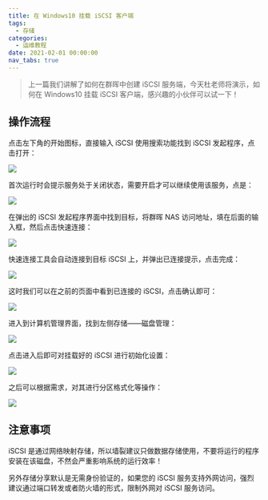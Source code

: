 ```yaml
---
title: 在 Windows10 挂载 iSCSI 客户端
tags:
  - 存储
categories:
  - 运维教程
date: 2021-02-01 00:00:00
nav_tabs: true
---
```


> 上一篇我们讲解了如何在群晖中创建 iSCSI 服务端，今天杜老师将演示，如何在 Windows10 挂载 iSCSI 客户端，感兴趣的小伙伴可以试一下！

<!-- more -->

## 操作流程

点击左下角的开始图标，直接输入 iSCSI 使用搜索功能找到 iSCSI 发起程序，点击打开：

![](https://cdn.dusays.com/2021/02/308-1.jpg)

首次运行时会提示服务处于关闭状态，需要开启才可以继续使用该服务，点是：

![](https://cdn.dusays.com/2021/02/308-2.jpg)

在弹出的 iSCSI 发起程序界面中找到目标，将群晖 NAS 访问地址，填在后面的输入框，然后点击快速连接：

![](https://cdn.dusays.com/2021/02/308-3.jpg)

快速连接工具会自动连接到目标 iSCSI 上，并弹出已连接提示，点击完成：

![](https://cdn.dusays.com/2021/02/308-4.jpg)

这时我们可以在之前的页面中看到已连接的 iSCSI，点击确认即可：

![](https://cdn.dusays.com/2021/02/308-5.jpg)

进入到计算机管理界面，找到左侧存储——磁盘管理：

![](https://cdn.dusays.com/2021/02/308-6.jpg)

点击进入后即可对挂载好的 iSCSI 进行初始化设置：

![](https://cdn.dusays.com/2021/02/308-7.jpg)

之后可以根据需求，对其进行分区格式化等操作：

![](https://cdn.dusays.com/2021/02/308-8.jpg)

## 注意事项

iSCSI 是通过网络映射存储，所以墙裂建议只做数据存储使用，不要将运行的程序安装在该磁盘，不然会严重影响系统的运行效率！

另外存储分享默认是无需身份验证的，如果您的 iSCSI 服务支持外网访问，强烈建议通过端口转发或者防火墙的形式，限制外网对 iSCSI 服务访问。